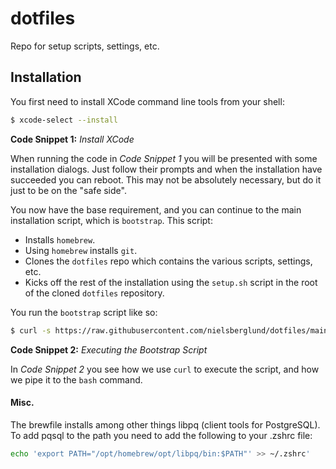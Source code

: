 # dotfiles
Repo for setup scripts, settings, etc.

## Installation

You first need to install XCode command line tools from your shell:

``` sh
$ xcode-select --install
```
**Code Snippet 1:** *Install XCode*

When running the code in *Code Snippet 1* you will be presented with some installation dialogs. Just follow their prompts and when the installation have succeeded you can reboot. This may not be absolutely necessary, but do it just to be on the "safe side".

You now have the base requirement, and you can continue to the main installation script, which is `bootstrap`. This script:

* Installs `homebrew`.
* Using `homebrew` installs `git`.
* Clones the `dotfiles` repo which contains the various scripts, settings, etc.
* Kicks off the rest of the installation using the `setup.sh` script in the root of the cloned `dotfiles` repository.

You run the `bootstrap` script like so:
```sh
$ curl -s https://raw.githubusercontent.com/nielsberglund/dotfiles/main/bootstrap | bash
```
**Code Snippet 2:** *Executing the Bootstrap Script*

In *Code Snippet 2* you see how we use `curl` to execute the script, and how we pipe it to the `bash` command.

#### Misc.

The brewfile  installs among other things libpq (client tools for PostgreSQL). To add pqsql to the path you need to add the following to your .zshrc file:

```sh
echo 'export PATH="/opt/homebrew/opt/libpq/bin:$PATH"' >> ~/.zshrc'
```
